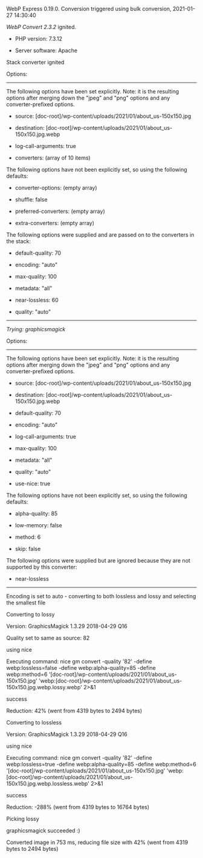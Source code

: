 WebP Express 0.19.0. Conversion triggered using bulk conversion, 2021-01-27 14:30:40

*WebP Convert 2.3.2*  ignited.
- PHP version: 7.3.12
- Server software: Apache

Stack converter ignited

Options:
------------
The following options have been set explicitly. Note: it is the resulting options after merging down the "jpeg" and "png" options and any converter-prefixed options.
- source: [doc-root]/wp-content/uploads/2021/01/about_us-150x150.jpg
- destination: [doc-root]/wp-content/uploads/2021/01/about_us-150x150.jpg.webp
- log-call-arguments: true
- converters: (array of 10 items)

The following options have not been explicitly set, so using the following defaults:
- converter-options: (empty array)
- shuffle: false
- preferred-converters: (empty array)
- extra-converters: (empty array)

The following options were supplied and are passed on to the converters in the stack:
- default-quality: 70
- encoding: "auto"
- max-quality: 100
- metadata: "all"
- near-lossless: 60
- quality: "auto"
------------


*Trying: graphicsmagick* 

Options:
------------
The following options have been set explicitly. Note: it is the resulting options after merging down the "jpeg" and "png" options and any converter-prefixed options.
- source: [doc-root]/wp-content/uploads/2021/01/about_us-150x150.jpg
- destination: [doc-root]/wp-content/uploads/2021/01/about_us-150x150.jpg.webp
- default-quality: 70
- encoding: "auto"
- log-call-arguments: true
- max-quality: 100
- metadata: "all"
- quality: "auto"
- use-nice: true

The following options have not been explicitly set, so using the following defaults:
- alpha-quality: 85
- low-memory: false
- method: 6
- skip: false

The following options were supplied but are ignored because they are not supported by this converter:
- near-lossless
------------

Encoding is set to auto - converting to both lossless and lossy and selecting the smallest file

Converting to lossy
Version: GraphicsMagick 1.3.29 2018-04-29 Q16 
Quality set to same as source: 82
using nice
Executing command: nice gm convert -quality '82' -define webp:lossless=false -define webp:alpha-quality=85 -define webp:method=6 '[doc-root]/wp-content/uploads/2021/01/about_us-150x150.jpg' 'webp:[doc-root]/wp-content/uploads/2021/01/about_us-150x150.jpg.webp.lossy.webp' 2>&1
success
Reduction: 42% (went from 4319 bytes to 2494 bytes)

Converting to lossless
Version: GraphicsMagick 1.3.29 2018-04-29 Q16 
using nice
Executing command: nice gm convert -quality '82' -define webp:lossless=true -define webp:alpha-quality=85 -define webp:method=6 '[doc-root]/wp-content/uploads/2021/01/about_us-150x150.jpg' 'webp:[doc-root]/wp-content/uploads/2021/01/about_us-150x150.jpg.webp.lossless.webp' 2>&1
success
Reduction: -288% (went from 4319 bytes to 16764 bytes)

Picking lossy
graphicsmagick succeeded :)

Converted image in 753 ms, reducing file size with 42% (went from 4319 bytes to 2494 bytes)
